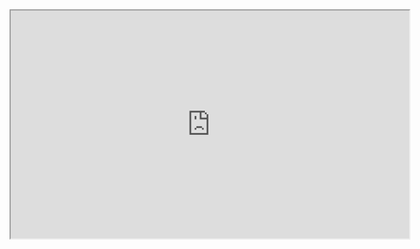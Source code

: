 <html>

<iframe src="https://atahancelebi.github.io/AtahanCelebi/" width="700" height="400" title="AtahanCelebi Personel Webpage"></iframe>
  
  
</html>

